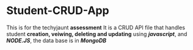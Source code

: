 # Student-CRUD-App
This is for the techyjaunt **assessment**
It is a CRUD API file that handles student **creation, veiwing, deleting and updating** using ***javascript***, and ***NODE.JS***, the data base is in ***MongoDB***
